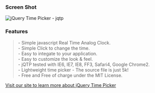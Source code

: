 <h3>Screen Shot</h3>
<p><img src='http://jqframework.com/images/jqtp.jpg' alt='jQuery Time Picker - jqtp' /></p>

<h3>Features</h3>
<p>
<blockquote>- Simple javascript Real Time Analog Clock.<br />
- Simple Click to change the time.<br />
- Easy to integate to your application.<br />
- Easy to customize the look & feel.<br />
- jQTP tested with IE6, IE7, IE8, FF3, Safari4, Google Chrome2.<br />
- Lightweight time picker - The source file is just 5k!<br />
- Free and Free of charge under the MIT License.<br />
</p></blockquote>

<p><a href='http://jqframework.com/jqtp'>Visit our site to learn more about jQuery Time Picker</a></p>